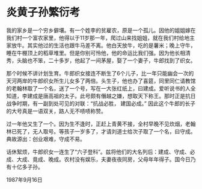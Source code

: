 # 炎黄子孙繁衍考

我的家乡是一个穷乡僻壤。有一个姓李的贫雇农，原是一个孤儿。因他的姐姐嫁在我们村一个富农家里，他得以于11岁那一年，爬过山来找姐姐，就在我们村给地主家放牛。其实他过的生活也跟牛马差不离。他白天放牛，吃的是薯米；晚上守牛，睡在牛棚顶上的稻草堆里。但是你别可怜他，他的命运比我们强。因为他长相清秀，头脑也不笨，二十多岁，他起了一间茅屋，娶了一个妻子，牛郎找到了织女。

那个时候不讲计划生育。牛郎织女接连不断生了6个儿子，比一年只能幽会一次的天河两岸的牛郎织女所生儿女多了两倍。头生子，他也办了喜筵，同里同仁请教馆的老翰林取了一个名，送了一个号，写在一大张红纸上，曰建成。爱听说书的人全知道，李建成是唐高祖的太子。此号颇有僭越之嫌，想取天下称王。那时正是抗日战争时期，有一副到处可见的对联：“抗战必胜， 建国必成。” 因此这个牛郎的长子的大号真是一语双关，路人无不啧啧称赞。

过一年他又生了一个。因为生不逢时，正赶上青黄不接，全村早晚不见炊烟，老翰林已死了，无人取号。等孩子一岁多了，才请刘道士给次子取了一个名，曰守成。典故源出：创业艰难，守成不易。

话休絮烦，牛郎织女一连生了“六子登科”。兹将他们的大名列后：建成、守成、必成、大成、竟成、晚成。农村没有娱乐，夫妻夜夜同房，父母年年得子。国今日乃有十亿多子孙。

1987年9月16日

